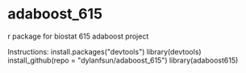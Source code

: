 # adaboost_615
r package for biostat 615 adaboost project

Instructions:
install.packages("devtools")
library(devtools)
install_github(repo = "dylanfsun/adaboost_615")
library(adaboost615)

